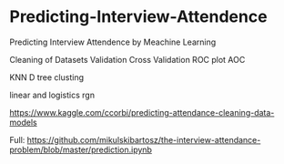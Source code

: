 # Predicting-Interview-Attendence
Predicting Interview Attendence by Meachine Learning


Cleaning of Datasets
Validation
Cross Validation
ROC plot
AOC

KNN
D tree
clusting

linear and logistics rgn


https://www.kaggle.com/ccorbi/predicting-attendance-cleaning-data-models

Full:
https://github.com/mikulskibartosz/the-interview-attendance-problem/blob/master/prediction.ipynb
